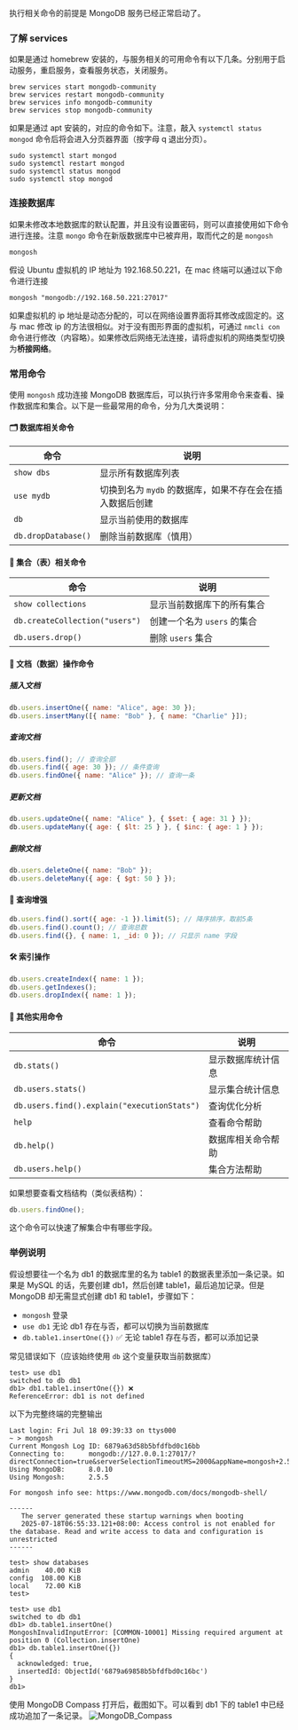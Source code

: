 执行相关命令的前提是 MongoDB 服务已经正常启动了。

### 了解 services

如果是通过 homebrew 安装的，与服务相关的可用命令有以下几条。分别用于启动服务，重启服务，查看服务状态，关闭服务。

```shell
brew services start mongodb-community
brew services restart mongodb-community
brew services info mongodb-community
brew services stop mongodb-community
```

如果是通过 apt 安装的，对应的命令如下。注意，敲入 `systemctl status mongod` 命令后将会进入分页器界面（按字母 q 退出分页）。

```shell
sudo systemctl start mongod
sudo systemctl restart mongod
sudo systemctl status mongod
sudo systemctl stop mongod
```

### 连接数据库

如果未修改本地数据库的默认配置，并且没有设置密码，则可以直接使用如下命令进行连接。注意 `mongo` 命令在新版数据库中已被弃用，取而代之的是 `mongosh`

```
mongosh
```

假设 Ubuntu 虚拟机的 IP 地址为 192.168.50.221，在 mac 终端可以通过以下命令进行连接

```shell
mongosh "mongodb://192.168.50.221:27017"
```

如果虚拟机的 ip 地址是动态分配的，可以在网络设置界面将其修改成固定的。这与 mac 修改 ip 的方法很相似。对于没有图形界面的虚拟机，可通过 `nmcli con` 命令进行修改（内容略）。如果修改后网络无法连接，请将虚拟机的网络类型切换为**桥接网络**。

### 常用命令

使用 `mongosh` 成功连接 MongoDB 数据库后，可以执行许多常用命令来查看、操作数据库和集合。以下是一些最常用的命令，分为几大类说明：

#### 🗂️ 数据库相关命令

| 命令                | 说明                                                     |
| ------------------- | -------------------------------------------------------- |
| `show dbs`          | 显示所有数据库列表                                       |
| `use mydb`          | 切换到名为 `mydb` 的数据库，如果不存在会在插入数据后创建 |
| `db`                | 显示当前使用的数据库                                     |
| `db.dropDatabase()` | 删除当前数据库（慎用）                                   |

#### 📁 集合（表）相关命令

| 命令                           | 说明                        |
| ------------------------------ | --------------------------- |
| `show collections`             | 显示当前数据库下的所有集合  |
| `db.createCollection("users")` | 创建一个名为 `users` 的集合 |
| `db.users.drop()`              | 删除 `users` 集合           |

#### 🧾 文档（数据）操作命令

##### 插入文档

```js
db.users.insertOne({ name: "Alice", age: 30 });
db.users.insertMany([{ name: "Bob" }, { name: "Charlie" }]);
```

##### 查询文档

```js
db.users.find(); // 查询全部
db.users.find({ age: 30 }); // 条件查询
db.users.findOne({ name: "Alice" }); // 查询一条
```

##### 更新文档

```js
db.users.updateOne({ name: "Alice" }, { $set: { age: 31 } });
db.users.updateMany({ age: { $lt: 25 } }, { $inc: { age: 1 } });
```

##### 删除文档

```js
db.users.deleteOne({ name: "Bob" });
db.users.deleteMany({ age: { $gt: 50 } });
```

#### 🔎 查询增强

```js
db.users.find().sort({ age: -1 }).limit(5); // 降序排序，取前5条
db.users.find().count(); // 查询总数
db.users.find({}, { name: 1, _id: 0 }); // 只显示 name 字段
```

#### 🛠️ 索引操作

```js
db.users.createIndex({ name: 1 });
db.users.getIndexes();
db.users.dropIndex({ name: 1 });
```

#### 📌 其他实用命令

| 命令                                          | 说明        |
| ------------------------------------------- | --------- |
| `db.stats()`                                | 显示数据库统计信息 |
| `db.users.stats()`                          | 显示集合统计信息  |
| `db.users.find().explain("executionStats")` | 查询优化分析    |
| `help`                                      | 查看命令帮助    |
| `db.help()`                                 | 数据库相关命令帮助 |
| `db.users.help()`                           | 集合方法帮助    |

如果想要查看文档结构（类似表结构）：

```js
db.users.findOne();
```

这个命令可以快速了解集合中有哪些字段。

### 举例说明

假设想要往一个名为 db1 的数据库里的名为 table1 的数据表里添加一条记录。如果是 MySQL 的话，先要创建 db1，然后创建 table1，最后追加记录。但是 MongoDB 却无需显式创建 db1 和 table1，步骤如下：

- `mongosh` 登录
- `use db1` 无论 db1 存在与否，都可以切换为当前数据库
- `db.table1.insertOne({})` ✅ 无论 table1 存在与否，都可以添加记录

常见错误如下（应该始终使用 `db` 这个变量获取当前数据库）

```shell
test> use db1
switched to db db1
db1> db1.table1.insertOne({}) ❌
ReferenceError: db1 is not defined
```

以下为完整终端的完整输出

```shell
Last login: Fri Jul 18 09:39:33 on ttys000
~ > mongosh
Current Mongosh Log ID:	6879a63d58b5bfdfbd0c16bb
Connecting to:		mongodb://127.0.0.1:27017/?directConnection=true&serverSelectionTimeoutMS=2000&appName=mongosh+2.5.5
Using MongoDB:		8.0.10
Using Mongosh:		2.5.5

For mongosh info see: https://www.mongodb.com/docs/mongodb-shell/

------
   The server generated these startup warnings when booting
   2025-07-18T06:55:33.121+08:00: Access control is not enabled for the database. Read and write access to data and configuration is unrestricted
------

test> show databases
admin    40.00 KiB
config  108.00 KiB
local    72.00 KiB
test>

test> use db1
switched to db db1
db1> db.table1.insertOne()
MongoshInvalidInputError: [COMMON-10001] Missing required argument at position 0 (Collection.insertOne)
db1> db.table1.insertOne({})
{
  acknowledged: true,
  insertedId: ObjectId('6879a69858b5bfdfbd0c16bc')
}
db1>
```

使用 MongoDB Compass 打开后，截图如下。可以看到 db1 下的 table1 中已经成功追加了一条记录。
![MongoDB_Compass](https://lib.zhaiduting.work.gd/uPic/MongoDB_Compass.png)
